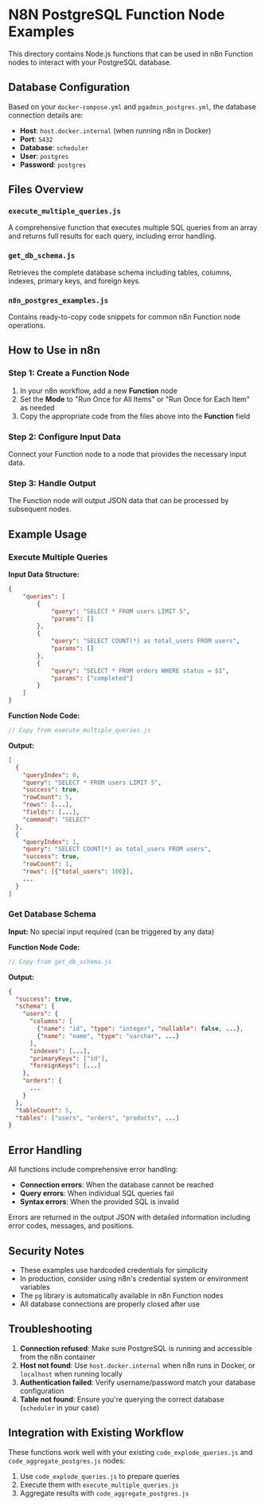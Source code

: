 # N8N PostgreSQL Function Node Examples

This directory contains Node.js functions that can be used in n8n Function nodes to interact with your PostgreSQL database.

## Database Configuration

Based on your `docker-compose.yml` and `pgadmin_postgres.yml`, the database connection details are:

-   **Host**: `host.docker.internal` (when running n8n in Docker)
-   **Port**: `5432`
-   **Database**: `scheduler`
-   **User**: `postgres`
-   **Password**: `postgres`

## Files Overview

### `execute_multiple_queries.js`

A comprehensive function that executes multiple SQL queries from an array and returns full results for each query, including error handling.

### `get_db_schema.js`

Retrieves the complete database schema including tables, columns, indexes, primary keys, and foreign keys.

### `n8n_postgres_examples.js`

Contains ready-to-copy code snippets for common n8n Function node operations.

## How to Use in n8n

### Step 1: Create a Function Node

1. In your n8n workflow, add a new **Function** node
2. Set the **Mode** to "Run Once for All Items" or "Run Once for Each Item" as needed
3. Copy the appropriate code from the files above into the **Function** field

### Step 2: Configure Input Data

Connect your Function node to a node that provides the necessary input data.

### Step 3: Handle Output

The Function node will output JSON data that can be processed by subsequent nodes.

## Example Usage

### Execute Multiple Queries

**Input Data Structure:**

```json
{
	"queries": [
		{
			"query": "SELECT * FROM users LIMIT 5",
			"params": []
		},
		{
			"query": "SELECT COUNT(*) as total_users FROM users",
			"params": []
		},
		{
			"query": "SELECT * FROM orders WHERE status = $1",
			"params": ["completed"]
		}
	]
}
```

**Function Node Code:**

```javascript
// Copy from execute_multiple_queries.js
```

**Output:**

```json
[
  {
    "queryIndex": 0,
    "query": "SELECT * FROM users LIMIT 5",
    "success": true,
    "rowCount": 5,
    "rows": [...],
    "fields": [...],
    "command": "SELECT"
  },
  {
    "queryIndex": 1,
    "query": "SELECT COUNT(*) as total_users FROM users",
    "success": true,
    "rowCount": 1,
    "rows": [{"total_users": 100}],
    ...
  }
]
```

### Get Database Schema

**Input:** No special input required (can be triggered by any data)

**Function Node Code:**

```javascript
// Copy from get_db_schema.js
```

**Output:**

```json
{
  "success": true,
  "schema": {
    "users": {
      "columns": [
        {"name": "id", "type": "integer", "nullable": false, ...},
        {"name": "name", "type": "varchar", ...}
      ],
      "indexes": [...],
      "primaryKeys": ["id"],
      "foreignKeys": [...]
    },
    "orders": {
      ...
    }
  },
  "tableCount": 5,
  "tables": ["users", "orders", "products", ...]
}
```

## Error Handling

All functions include comprehensive error handling:

-   **Connection errors**: When the database cannot be reached
-   **Query errors**: When individual SQL queries fail
-   **Syntax errors**: When the provided SQL is invalid

Errors are returned in the output JSON with detailed information including error codes, messages, and positions.

## Security Notes

-   These examples use hardcoded credentials for simplicity
-   In production, consider using n8n's credential system or environment variables
-   The `pg` library is automatically available in n8n Function nodes
-   All database connections are properly closed after use

## Troubleshooting

1. **Connection refused**: Make sure PostgreSQL is running and accessible from the n8n container
2. **Host not found**: Use `host.docker.internal` when n8n runs in Docker, or `localhost` when running locally
3. **Authentication failed**: Verify username/password match your database configuration
4. **Table not found**: Ensure you're querying the correct database (`scheduler` in your case)

## Integration with Existing Workflow

These functions work well with your existing `code_explode_queries.js` and `code_aggregate_postgres.js` nodes:

1. Use `code_explode_queries.js` to prepare queries
2. Execute them with `execute_multiple_queries.js`
3. Aggregate results with `code_aggregate_postgres.js`

